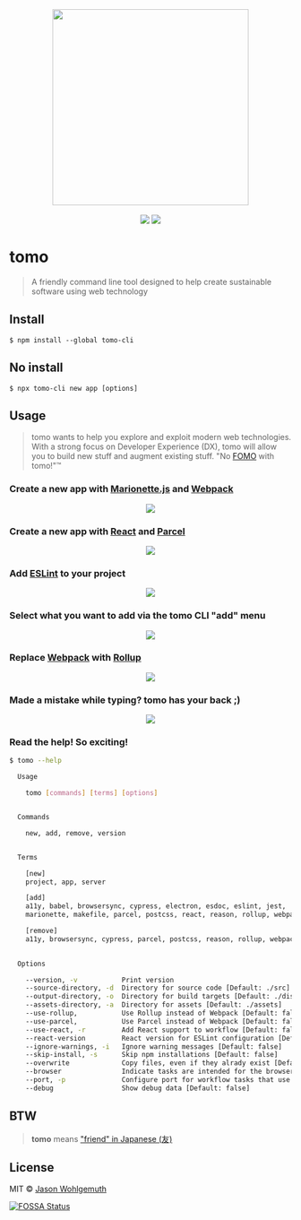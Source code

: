 <div align="center">
    <img id="logo" src="https://raw.githubusercontent.com/jhwohlgemuth/tomo-cli/master/resources/tomo-logo.png" width="350px"/>
</div>
<br />
<div align="center">
    <a href="https://travis-ci.org/jhwohlgemuth/tomo-cli"><img src="https://img.shields.io/travis/jhwohlgemuth/tomo-cli.svg?logo=travis&style=for-the-badge" /></a>
    <a href="https://codecov.io/gh/jhwohlgemuth/tomo-cli"><img src="https://img.shields.io/codecov/c/github/jhwohlgemuth/tomo-cli.svg?logo=codecov&style=for-the-badge" /></a>
</div>

# tomo

> A friendly command line tool designed to help create sustainable software using web technology

## Install

```
$ npm install --global tomo-cli
```

## No install

```
$ npx tomo-cli new app [options]
```

## Usage

> tomo wants to help you explore and exploit modern web technologies. With a strong focus on Developer Experience (DX), tomo will allow you to build new stuff and augment existing stuff. "No [FOMO](https://en.wikipedia.org/wiki/Fear_of_missing_out) with tomo!"™

### Create a new app with [Marionette.js](https://marionettejs.com/) and [Webpack](https://webpack.js.org/)

<div align="center">
    <img class="gif" src="https://raw.githubusercontent.com/jhwohlgemuth/tomo-cli/master/resources/tomo-new-app.gif"/>
</div>

### Create a new app with [React](https://reactjs.org/) and [Parcel](https://parceljs.org/)

<div align="center">
    <img class="gif" src="https://raw.githubusercontent.com/jhwohlgemuth/tomo-cli/master/resources/tomo-new-app--use-react--use-parcel.gif"/>
</div>

### Add [ESLint](https://eslint.org/) to your project

<div align="center">
    <img class="gif" src="https://raw.githubusercontent.com/jhwohlgemuth/tomo-cli/master/resources/tomo-add-eslint.gif"/>
</div>

### Select what you want to add via the tomo CLI "add" menu

<div align="center">
    <img class="gif" src="https://raw.githubusercontent.com/jhwohlgemuth/tomo-cli/master/resources/tomo-add.gif"/>
</div>

### Replace [Webpack](https://webpack.js.org/) with [Rollup](https://rollupjs.org/guide/en/)

<div align="center">
    <img class="gif" src="https://raw.githubusercontent.com/jhwohlgemuth/tomo-cli/master/resources/tomo-replace-webpack-with-rollup.gif"/>
</div>

### Made a mistake while typing? tomo has your back ;)

<div align="center">
    <img class="gif" src="https://raw.githubusercontent.com/jhwohlgemuth/tomo-cli/master/resources/tomo-oops.gif"/>
</div>


### Read the help! So exciting!

```bash
$ tomo --help

  Usage

    tomo [commands] [terms] [options]


  Commands

    new, add, remove, version


  Terms

    [new]
    project, app, server

    [add]
    a11y, babel, browsersync, cypress, electron, esdoc, eslint, jest,
    marionette, makefile, parcel, postcss, react, reason, rollup, webpack

    [remove]
    a11y, browsersync, cypress, parcel, postcss, reason, rollup, webpack
   

  Options

    --version, -v           Print version
    --source-directory, -d  Directory for source code [Default: ./src]
    --output-directory, -o  Directory for build targets [Default: ./dist]
    --assets-directory, -a  Directory for assets [Default: ./assets]
    --use-rollup,           Use Rollup instead of Webpack [Default: false]
    --use-parcel,           Use Parcel instead of Webpack [Default: false]
    --use-react, -r         Add React support to workflow [Default: false]
    --react-version         React version for ESLint configuration [Default: '16.8']
    --ignore-warnings, -i   Ignore warning messages [Default: false]
    --skip-install, -s      Skip npm installations [Default: false]
    --overwrite             Copy files, even if they alrady exist [Default: false]
    --browser               Indicate tasks are intended for the browser [Default: false]
    --port, -p              Configure port for workflow tasks that use it [Default: 4669]
    --debug                 Show debug data [Default: false]

```

## BTW
> **tomo** means ["friend" in Japanese (友)](https://translate.google.com/#view=home&op=translate&sl=ja&tl=en&text=%E5%8F%8B)

## License

MIT © [Jason Wohlgemuth](https://twitter.com/jhwohlgemuth)

[![FOSSA Status](https://app.fossa.com/api/projects/git%2Bgithub.com%2Fjhwohlgemuth%2Ftomo-cli.svg?type=large)](https://app.fossa.com/projects/git%2Bgithub.com%2Fjhwohlgemuth%2Ftomo-cli?ref=badge_large)
